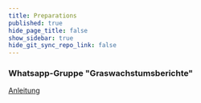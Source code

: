 ```yaml
---
title: Preparations
published: true
hide_page_title: false
show_sidebar: true
hide_git_sync_repo_link: false
---
```


### Whatsapp-Gruppe "Graswachstumsberichte"
[Anleitung](#)
